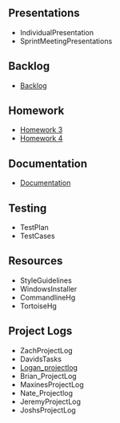 ## Presentations ##
  * IndividualPresentation
  * SprintMeetingPresentations

## Backlog ##
  * [Backlog](Backlog.md)

## Homework ##
  * [Homework 3](http://puml.googlecode.com/hg/doc/384-hw3.html)
  * [Homework 4](http://puml.googlecode.com/hg/doc/384-hw4.html)

## Documentation ##
  * [Documentation](Documentation.md)

## Testing ##
  * TestPlan
  * TestCases

## Resources ##
  * StyleGuidelines
  * WindowsInstaller
  * CommandlineHg
  * TortoiseHg

## Project Logs ##
  * ZachProjectLog
  * DavidsTasks
  * [Logan\_projectlog](Logan_projectlog.md)
  * Brian\_ProjectLog
  * MaxinesProjectLog
  * Nate\_Projectlog
  * JeremyProjectLog
  * JoshsProjectLog